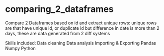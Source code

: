 # comparing_2_dataframes
Compare 2 Dataframes based on id and extract unique rows: unique rows are that have unique id, or duplicate id but difference in date is more than 2 days, these are data generated from 2 diff systems

Skills included:
Data cleaning
Data analysis
Importing & Exporting
Pandas
Numpy
Python
